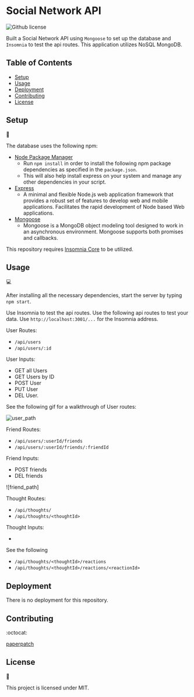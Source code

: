 # Social Network API

![Github license](http://img.shields.io/badge/license-MIT-blue.svg)

Built a Social Network API using `Mongoose` to set up the database and `Insomnia` to test the api routes. This application utilizes NoSQL MongoDB.

## Table of Contents

* [Setup](#setup)
* [Usage](#usage)
* [Deployment](#deployment)
* [Contributing](#contributing)
* [License](#license)

## Setup
:floppy_disk:

The database uses the following npm:
- [Node Package Manager](https://nodejs.org/en/)
  - Run `npm install` in order to install the following npm package dependencies as specified in the `package.json`.
  - This will also help install express on your system and manage any other dependencies in your script.
- [Express](https://www.npmjs.com/package/express)
  - A minimal and flexible Node.js web application framework that provides a robust set of features to develop web and mobile applications. Facilitates the rapid development of Node based Web applications.
- [Mongoose](https://www.npmjs.com/package/mongoose)
  - Mongoose is a MongoDB object modeling tool designed to work in an asynchronous environment. Mongoose supports both promises and callbacks.

This repository requires [Insomnia Core](https://insomnia.rest/products/insomnia) to be utilized.

## Usage

:computer:

After installing all the necessary dependencies, start the server by typing `npm start`.

Use Insomnia to test the api routes. Use the following api routes to test your data. Use `http://localhost:3001/...` for the Insomnia address.



User Routes:

- `/api/users`
- `/api/users/:id`

User Inputs:

- GET all Users
- GET Users by ID
- POST User
- PUT User
- DEL User.

See the following gif for a walkthrough of User routes:

![user_path](./assets/gifs/social_network_users_path.gif)

Friend Routes:

- `/api/users/:userId/friends`
- `/api/users/:userId/friends/:friendId`

Friend Inputs:

- POST friends
- DEL friends

![friend_path]

Thought Routes:

- `/api/thoughts/`
- `/api/thoughts/<thoughtId>`

Thought Inputs:

- 

See the following 


- `/api/thoughts/<thoughtId>/reactions`
- `/api/thoughts/<thoughtId>/reactions/<reactionId>`

## Deployment

There is no deployment for this repository.

## Contributing

:octocat:

[paperpatch](https://github.com/paperpatch) </br>

## License

:receipt:

This project is licensed under MIT.